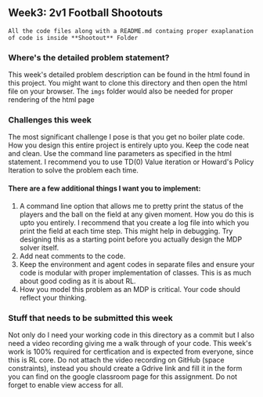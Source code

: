 ## Week3: 2v1 Football Shootouts

`All the code files along with a README.md containg proper exaplanation of code is inside **Shootout** Folder `

### Where's the detailed problem statement?
This week's detailed problem description can be found in the html found in this project. You might want to clone this directory and then open the html file on your browser. The `imgs` folder would also be needed for proper rendering of the html page

### Challenges this week
The most significant challenge I pose is that you get no boiler plate code. How you design this entire project is entirely upto you. Keep the code neat and clean. Use the command line parameters as specified in the html statement. I recommend you to use TD(0) Value iteration or Howard's Policy Iteration to solve the problem each time.

#### There are a few additional things I want you to implement:
1. A command line option that allows me to pretty print the status of the players and the ball on the field at any given moment. How you do this is upto you entirely. I recommend that you create a log file into which you print the field at each time step. This might help in debugging. Try designing this as a starting point before you actually design the MDP solver itself.
2. Add neat comments to the code.
3. Keep the environment and agent codes in separate files and ensure your code is modular with proper implementation of classes. This is as much about good coding as it is about RL.
4. How you model this problem as an MDP is critical. Your code should reflect your thinking.

### Stuff that needs to be submitted this week
Not only do I need your working code in this directory as a commit but I also need a video recording giving me a walk through of your code. This week's work is 100% required for certfication and is expected from everyone, since this is RL core. Do not attach the video recording on GitHub (space constraints), instead you should create a Gdrive link and fill it in the form you can find on the google classroom page for this assignment. Do not forget to enable view access for all.
